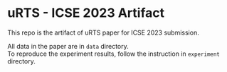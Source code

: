 # uRTS - ICSE 2023 Artifact

This repo is the artifact of uRTS paper for ICSE 2023 submission.

All data in the paper are in `data` directory.\
To reproduce the experiment results, follow the instruction in `experiment` directory. 